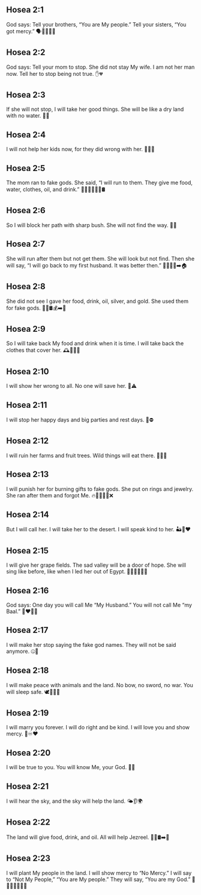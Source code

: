 ## Hosea 2:1
God says: Tell your brothers, “You are My people.” Tell your sisters, “You got mercy.” 🗣️👨‍👩‍👧‍👦
## Hosea 2:2
God says: Tell your mom to stop. She did not stay My wife. I am not her man now. Tell her to stop being not true. ✋💔
## Hosea 2:3
If she will not stop, I will take her good things. She will be like a dry land with no water. 🌵🚱
## Hosea 2:4
I will not help her kids now, for they did wrong with her. 🚫👧👦
## Hosea 2:5
The mom ran to fake gods. She said, “I will run to them. They give me food, water, clothes, oil, and drink.” 🏃‍♀️🛐🍞💧👗🛢️
## Hosea 2:6
So I will block her path with sharp bush. She will not find the way. 🚧🌵
## Hosea 2:7
She will run after them but not get them. She will look but not find. Then she will say, “I will go back to my first husband. It was better then.” 🏃‍♀️❌🔎➡️🏠
## Hosea 2:8
She did not see I gave her food, drink, oil, silver, and gold. She used them for fake gods. 🍞🥤🛢️💰➡️🛐
## Hosea 2:9
So I will take back My food and drink when it is time. I will take back the clothes that cover her. 🕰️🍞🥤👗
## Hosea 2:10
I will show her wrong to all. No one will save her. 👀⚠️
## Hosea 2:11
I will stop her happy days and big parties and rest days. 🎉⛔
## Hosea 2:12
I will ruin her farms and fruit trees. Wild things will eat there. 🌳🍇🦊
## Hosea 2:13
I will punish her for burning gifts to fake gods. She put on rings and jewelry. She ran after them and forgot Me. 🔥🛐💍🚶‍♀️❌
## Hosea 2:14
But I will call her. I will take her to the desert. I will speak kind to her. 🏜️💬❤️
## Hosea 2:15
I will give her grape fields. The sad valley will be a door of hope. She will sing like before, like when I led her out of Egypt. 🍇🚪✨🎵🇪🇬
## Hosea 2:16
God says: One day you will call Me “My Husband.” You will not call Me “my Baal.” 💬❤️🚫🛐
## Hosea 2:17
I will make her stop saying the fake god names. They will not be said anymore. 🤐🛐
## Hosea 2:18
I will make peace with animals and the land. No bow, no sword, no war. You will sleep safe. 🕊️🐑🌾🛌
## Hosea 2:19
I will marry you forever. I will do right and be kind. I will love you and show mercy. 💍♾️❤️
## Hosea 2:20
I will be true to you. You will know Me, your God. 🤝🙏
## Hosea 2:21
I will hear the sky, and the sky will help the land. 🌤️👂🌍
## Hosea 2:22
The land will give food, drink, and oil. All will help Jezreel. 🌾🥤🛢️➡️🌱
## Hosea 2:23
I will plant My people in the land. I will show mercy to “No Mercy.” I will say to “Not My People,” “You are My people.” They will say, “You are my God.” 🌱👨‍👩‍👧‍👦💬🙏
